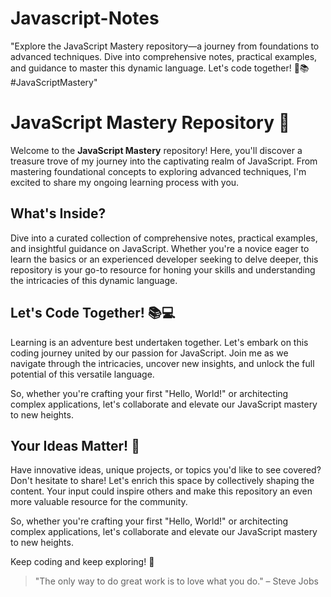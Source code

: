 # Javascript-Notes
"Explore the JavaScript Mastery repository—a journey from foundations to advanced techniques. Dive into comprehensive notes, practical examples, and guidance to master this dynamic language. Let's code together! 🚀📚 #JavaScriptMastery"

# JavaScript Mastery Repository 🚀

Welcome to the **JavaScript Mastery** repository! Here, you'll discover a treasure trove of my journey into the captivating realm of JavaScript. From mastering foundational concepts to exploring advanced techniques, I'm excited to share my ongoing learning process with you.

## What's Inside?

Dive into a curated collection of comprehensive notes, practical examples, and insightful guidance on JavaScript. Whether you're a novice eager to learn the basics or an experienced developer seeking to delve deeper, this repository is your go-to resource for honing your skills and understanding the intricacies of this dynamic language.

## Let's Code Together! 📚💻

Learning is an adventure best undertaken together. Let's embark on this coding journey united by our passion for JavaScript. Join me as we navigate through the intricacies, uncover new insights, and unlock the full potential of this versatile language.

So, whether you're crafting your first "Hello, World!" or architecting complex applications, let's collaborate and elevate our JavaScript mastery to new heights.

## Your Ideas Matter! 🌟

Have innovative ideas, unique projects, or topics you'd like to see covered? Don't hesitate to share! Let's enrich this space by collectively shaping the content. Your input could inspire others and make this repository an even more valuable resource for the community.

So, whether you're crafting your first "Hello, World!" or architecting complex applications, let's collaborate and elevate our JavaScript mastery to new heights.

Keep coding and keep exploring! 🌟

> "The only way to do great work is to love what you do." – Steve Jobs
